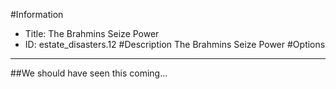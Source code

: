 #Information
 - Title: The Brahmins Seize Power
 - ID: estate_disasters.12
#Description
The Brahmins Seize Power
#Options

___
##We should have seen this coming...
